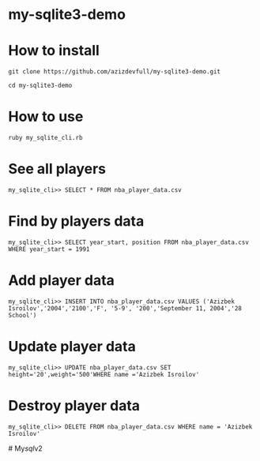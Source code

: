 
# my-sqlite3-demo

# How to install

```
git clone https://github.com/azizdevfull/my-sqlite3-demo.git
```

```
cd my-sqlite3-demo
```

# How to use

```
ruby my_sqlite_cli.rb
```

# See all players

```
my_sqlite_cli>> SELECT * FROM nba_player_data.csv
```

# Find by players data

```
my_sqlite_cli>> SELECT year_start, position FROM nba_player_data.csv WHERE year_start = 1991
```

# Add player data 

```
my_sqlite_cli>> INSERT INTO nba_player_data.csv VALUES ('Azizbek Isroilov','2004','2100','F', '5-9', '200','September 11, 2004','28 School')
```

# Update player data 

```
my_sqlite_cli>> UPDATE nba_player_data.csv SET height='20',weight='500'WHERE name ='Azizbek Isroilov'
```


# Destroy player data 

```
my_sqlite_cli>> DELETE FROM nba_player_data.csv WHERE name = 'Azizbek Isroilov'
```
#   M y _ s q l _ v 2  
 